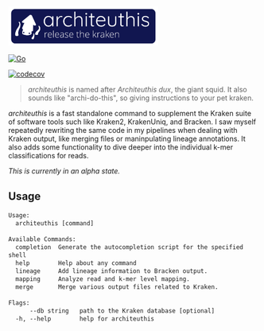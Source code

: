 <img src=".github/architeuthis.webp" width="60%">

[![Go](https://github.com/cdiener/architeuthis/actions/workflows/go.yml/badge.svg)](https://github.com/cdiener/architeuthis/actions/workflows/go.yml)

[![codecov](https://codecov.io/gh/cdiener/architeuthis/graph/badge.svg?token=KIeBFhClXY)](https://codecov.io/gh/cdiener/architeuthis)

> *architeuthis* is named after *Architeuthis dux*, the giant squid. It also sounds
> like "archi-do-this", so giving instructions to your pet kraken.

*architeuthis* is a fast standalone command to supplement the Kraken suite of software tools
such like Kraken2, KrakenUniq, and Bracken. I saw myself repeatedly rewriting the same
code in my pipelines when dealing with Kraken output, like merging files or maninpulating
lineage annotations. It also adds some functionality to dive deeper into the individual
k-mer classifications for reads.

*This is currently in an alpha state.*

## Usage

```text
Usage:
  architeuthis [command]

Available Commands:
  completion  Generate the autocompletion script for the specified shell
  help        Help about any command
  lineage     Add lineage information to Bracken output.
  mapping     Analyze read and k-mer level mapping.
  merge       Merge various output files related to Kraken.

Flags:
      --db string   path to the Kraken database [optional]
  -h, --help        help for architeuthis
```
